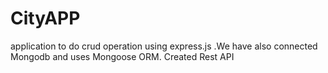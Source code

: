# CityAPP
application to do crud operation using express.js .We have also connected Mongodb and uses Mongoose ORM. Created Rest API
